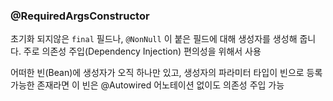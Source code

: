 ### @RequiredArgsConstructor

초기화 되지않은 `final` 필드나, `@NonNull` 이 붙은 필드에 대해 생성자를 생성해 줍니다. 주로 의존성 주입(Dependency Injection) 편의성을 위해서 사용

어떠한 빈(Bean)에 생성자가 오직 하나만 있고, 생성자의 파라미터 타입이 빈으로 등록 가능한 존재라면 이 빈은 @Autowired 어노테이션 없이도 의존성 주입 가능